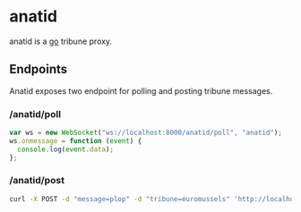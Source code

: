 # anatid

anatid is a [go](https://golang.org/) tribune proxy.

## Endpoints

Anatid exposes two endpoint for polling and posting tribune messages.

### /anatid/poll

```javascript
var ws = new WebSocket("ws://localhost:8000/anatid/poll", "anatid");
ws.onmessage = function (event) {
  console.log(event.data);
};
```

### /anatid/post

```bash
curl -X POST -d "message=plop" -d "tribune=euromussels" 'http://localhost:8000/anatid/post'
```
